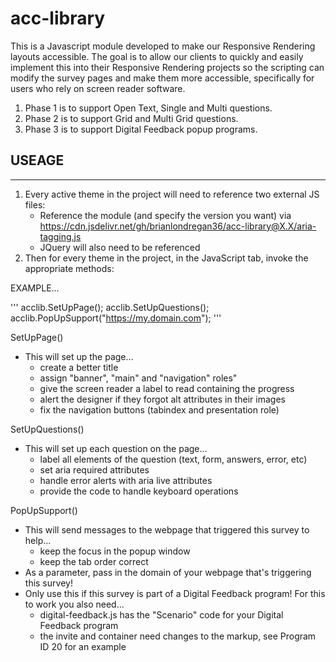 # acc-library

This is a Javascript module developed to make our Responsive Rendering layouts accessible. The goal is to allow our clients to quickly and easily implement this into their Responsive Rendering projects so the scripting can modify the survey pages and make them more accessible, specifically for users who rely on screen reader software.  

1. Phase 1 is to support Open Text, Single and Multi questions. 
2. Phase 2 is to support Grid and Multi Grid questions.
3. Phase 3 is to support Digital Feedback popup programs. 

## USEAGE
--------------------------------------------------
1. Every active theme in the project will need to reference two external JS files:
   - Reference the module (and specify the version you want) via https://cdn.jsdelivr.net/gh/brianlondregan36/acc-library@X.X/aria-tagging.js
   - JQuery will also need to be referenced
2. Then for every theme in the project, in the JavaScript tab, invoke the appropriate methods: 

EXAMPLE...  

'''
acclib.SetUpPage();
acclib.SetUpQuestions(); 
acclib.PopUpSupport("https://my.domain.com"); 
'''

SetUpPage()
  - This will set up the page...
    - create a better title
    - assign "banner", "main" and "navigation" roles"
    - give the screen reader a label to read containing the progress
    - alert the designer if they forgot alt attributes in their images
    - fix the navigation buttons (tabindex and presentation role)

SetUpQuestions()
  - This will set up each question on the page... 
    - label all elements of the question (text, form, answers, error, etc) 
    - set aria required attributes
    - handle error alerts with aria live attributes
    - provide the code to handle keyboard operations

PopUpSupport() 
 - This will send messages to the webpage that triggered this survey to help...
   - keep the focus in the popup window 
   - keep the tab order correct
 - As a parameter, pass in the domain of your webpage that's triggering this survey!
 - Only use this if this survey is part of a Digital Feedback program! For this to work you also need...
   - digital-feedback.js has the "Scenario" code for your Digital Feedback program
   - the invite and container need changes to the markup, see Program ID 20 for an example
